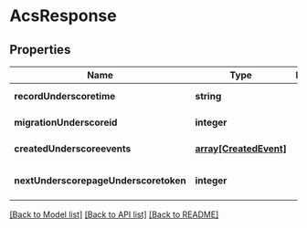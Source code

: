 # AcsResponse

## Properties
Name | Type | Description | Notes
------------ | ------------- | ------------- | -------------
**recordUnderscoretime** | **string** |  | [default to null]
**migrationUnderscoreid** | **integer** |  | [default to null]
**createdUnderscoreevents** | [**array[CreatedEvent]**](CreatedEvent.md) |  | [default to null]
**nextUnderscorepageUnderscoretoken** | **integer** |  | [optional] [default to null]

[[Back to Model list]](../README.md#documentation-for-models) [[Back to API list]](../README.md#documentation-for-api-endpoints) [[Back to README]](../README.md)


